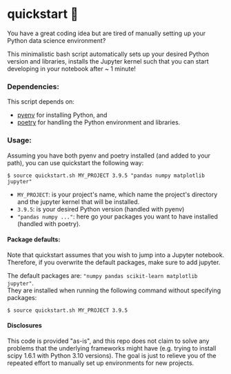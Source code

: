 # quickstart 🚀 

You have a great coding idea but are tired of manually setting up your Python data science environment? 

This minimalistic bash script automatically sets up your desired Python version and libraries, installs the Jupyter kernel such that you can start developing in your notebook after ~ 1 minute!  


### Dependencies:  
This script depends on:  
- [pyenv](https://ggkbase-help.berkeley.edu/how-to/install-pyenv/) for installing Python, and  
- [poetry](https://python-poetry.org/docs/) for handling the Python environment and libraries.


### Usage:
Assuming you have both pyenv and poetry installed (and added to your path), you can use quickstart the following way:   

```$ source quickstart.sh MY_PROJECT 3.9.5 "pandas numpy matplotlib jupyter"```  

- `MY_PROJECT`: is your project's name, which name the project's directory and the jupyter kernel that will be installed. 
- `3.9.5`: is your desired Python version (handled with pyenv) 
- `"pandas numpy ..."`: here go your packages you want to have installed (handled with poetry). 

#### Package defaults:  

Note that quickstart assumes that you wish to jump into a Jupyter notebook. Therefore, if you overwrite the default packages, make sure to add jupyter. 

The default packages are: `"numpy pandas scikit-learn matplotlib jupyter"`.  
They are installed when running the following command without specifying packages:   

```$ source quickstart.sh MY_PROJECT 3.9.5```   


#### Disclosures  

This code is provided "as-is", and this repo does not claim to solve any problems that the underlying frameworks might have (e.g. trying to install scipy 1.6.1 with Python 3.10 versions). The goal is just to relieve you of the repeated effort to manually set up environments for new projects. 
